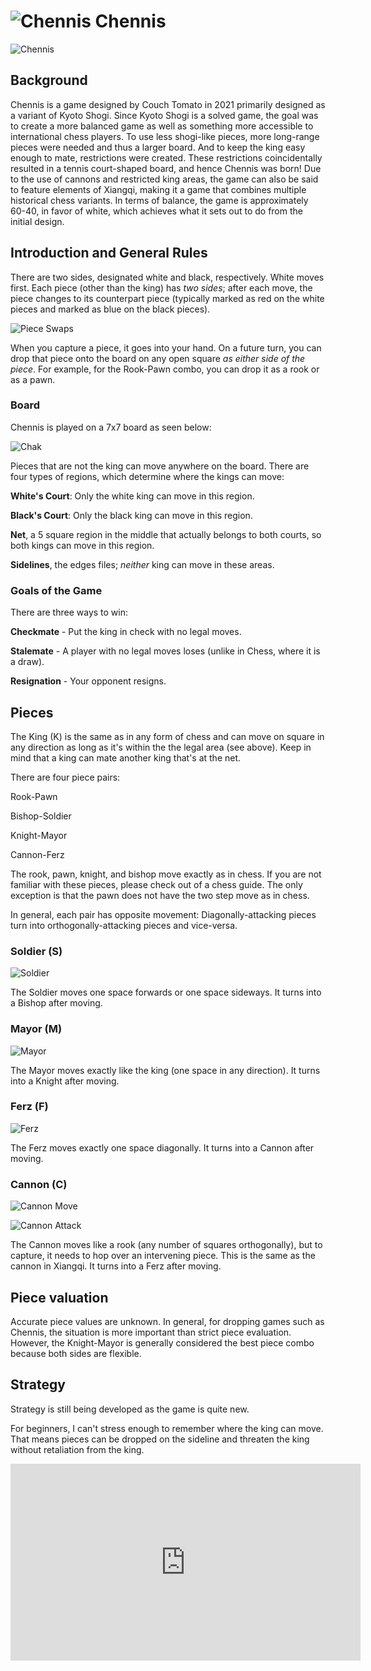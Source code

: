 # ![Chennis](https://github.com/gbtami/pychess-variants/blob/master/static/icons/Chennis.svg) Chennis

![Chennis](https://github.com/gbtami/pychess-variants/blob/master/static/images/ChennisGuide/Chennis.png)

## Background

Chennis is a game designed by Couch Tomato in 2021 primarily designed as a variant of Kyoto Shogi. Since Kyoto Shogi is a solved game, the goal was to create a more balanced game as well as something more accessible to international chess players. To use less shogi-like pieces, more long-range pieces were needed and thus a larger board. And to keep the king easy enough to mate, restrictions were created. These restrictions coincidentally resulted in a tennis court-shaped board, and hence Chennis was born! Due to the use of cannons and restricted king areas, the game can also be said to feature elements of Xiangqi, making it a game that combines multiple historical chess variants. In terms of balance, the game is approximately 60-40, in favor of white, which achieves what it sets out to do from the initial design.

## Introduction and General Rules

There are two sides, designated white and black, respectively. White moves first. Each piece (other than the king) has *two sides*; after each move, the piece changes to its counterpart piece (typically marked as red on the white pieces and marked as blue on the black pieces).

![Piece Swaps](https://github.com/gbtami/pychess-variants/blob/master/static/images/ChennisGuide/Swap.png)

When you capture a piece, it goes into your hand. On a future turn, you can drop that piece onto the board on any open square *as either side of the piece*. For example, for the Rook-Pawn combo, you can drop it as a rook or as a pawn.

### Board

Chennis is played on a 7x7 board as seen below:

![Chak](https://github.com/gbtami/pychess-variants/blob/master/static/images/ChennisGuide/ChennisCourt.png)

Pieces that are not the king can move anywhere on the board. There are four types of regions, which determine where the kings can move:

**White's Court**: Only the white king can move in this region.

**Black's Court**: Only the black king can move in this region.

**Net**, a 5 square region in the middle that actually belongs to both courts, so both kings can move in this region.

**Sidelines**, the edges files; *neither* king can move in these areas.

### Goals of the Game

There are three ways to win:

**Checkmate** - Put the king in check with no legal moves.

**Stalemate** - A player with no legal moves loses (unlike in Chess, where it is a draw). 

**Resignation** - Your opponent resigns.

## Pieces

The King (K) is the same as in any form of chess and can move on square in any direction as long as it's within the the legal area (see above). Keep in mind that a king can mate another king that's at the net.

There are four piece pairs:

Rook-Pawn

Bishop-Soldier

Knight-Mayor

Cannon-Ferz

The rook, pawn, knight, and bishop move exactly as in chess. If you are not familiar with these pieces, please check out of a chess guide. The only exception is that the pawn does not have the two step move as in chess.

In general, each pair has opposite movement: Diagonally-attacking pieces turn into orthogonally-attacking pieces and vice-versa.

### Soldier (S)
![Soldier](https://github.com/gbtami/pychess-variants/blob/master/static/images/ChennisGuide/Soldier.png)

The Soldier moves one space forwards or one space sideways. It turns into a Bishop after moving.

### Mayor (M)
![Mayor](https://github.com/gbtami/pychess-variants/blob/master/static/images/ChennisGuide/Mayor.png)

The Mayor moves exactly like the king (one space in any direction). It turns into a Knight after moving.

### Ferz (F)
![Ferz](https://github.com/gbtami/pychess-variants/blob/master/static/images/ChennisGuide/Ferz.png)

The Ferz moves exactly one space diagonally. It turns into a Cannon after moving.

### Cannon (C)
![Cannon Move](https://github.com/gbtami/pychess-variants/blob/master/static/images/ChennisGuide/CannonMove.png)

![Cannon Attack](https://github.com/gbtami/pychess-variants/blob/master/static/images/ChennisGuide/CannonAttack.png)

The Cannon moves like a rook (any number of squares orthogonally), but to capture, it needs to hop over an intervening piece. This is the same as the cannon in Xiangqi. It turns into a Ferz after moving.

## Piece valuation

Accurate piece values are unknown. In general, for dropping games such as Chennis, the situation is more important than strict piece evaluation. However, the Knight-Mayor is generally considered the best piece combo because both sides are flexible.

## Strategy 

Strategy is still being developed as the game is quite new.

For beginners, I can't stress enough to remember where the king can move. That means pieces can be dropped on the sideline and threaten the king without retaliation from the king.

<iframe width="560" height="315" src="https://www.youtube.com/embed/_Mis4iWRHws" frameborder="0" allowfullscreen></iframe>

